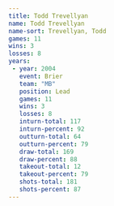 ```yaml
---
title: Todd Trevellyan
name: Todd Trevellyan
name-sort: Trevellyan, Todd
games: 11
wins: 3
losses: 8
years:
 - year: 2004
   event: Brier
   team: "MB"
   position: Lead
   games: 11
   wins: 3
   losses: 8
   inturn-total: 117
   inturn-percent: 92
   outturn-total: 64
   outturn-percent: 79
   draw-total: 169
   draw-percent: 88
   takeout-total: 12
   takeout-percent: 79
   shots-total: 181
   shots-percent: 87
---
```

